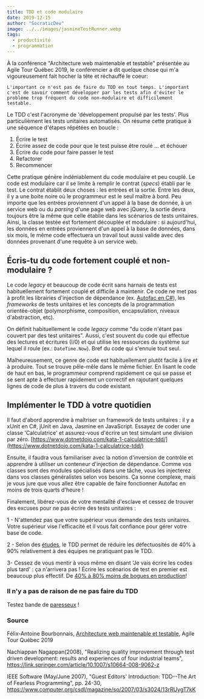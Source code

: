 ```yaml
---
title: TDD et code modulaire
date: 2019-12-15
author: "SocraticDev"
image: ../../images/jasmineTestRunner.webp
tags:
  - productivité
  - programmation
---
```


À la conférence "Architecture web maintenable et testable" présentée au Agile Tour Québec 2019, le conférencier a dit quelque chose qui m'a vigoureusement fait hocher la tête et réchauffé le coeur:

``L'important ce n'est pas de faire du TDD en tout temps. L'important c'est de savoir comment développer par les tests afin d'éviter le problème trop fréquent du code non-modulaire et difficilement testable.``

Le TDD c'est l'acronyme de 'développement propulsé par les tests'. Plus particulièment les tests unitaires automatisés. On résume cette pratique à une séquence d'étapes répétées en boucle :

1. Écrire le test
2. Écrire assez de code pour que le test puisse être roulé ... et échouer
3. Écrire du code pour faire passer le test
4. Refactorer
5. Recommencer

Cette pratique génère indéniablement du code modulaire et peu couplé. Le code est modulaire car il se limite à remplir le contrat (_specs_) établi par le test. Le contrat établit deux choses : les entrées et la sortie. Entre les deux, il y a une boite noire où le programmeur est le seul maître à bord. Peu importe que les entrées proviennent d'un appel à la base de donnée, à un service web ou du _parsing_ d'une page web avec jQuery, la sortie devra toujours être la même que celle établie dans les scénarios de tests unitaires. Ainsi, la classe testée est fortement découplée et modulaire : si aujourd'hui, les données en entrées proviennent d'un appel à la base de données, dans six mois, le même code effectuera un travail tout aussi valide avec des données provenant d'une requête à un service web.

## Écris-tu du code fortement couplé et non-modulaire ?

Le code _legacy_ et beaucoup de code écrit sans harnais de tests est habituellement fortement couplé et difficile à maintenir. Ce code ne met pas à profit les librairies d'injection de dépendance (ex. [Autofac en C#](https://autofac.org/)), les _frameworks_ de tests unitaires et les concepts de la programmation orientée-objet (polymorphisme, composition, encapsulation, niveaux d'abstraction, etc).

On définit habituellement le code _legacy_ comme "du code n'étant pas couvert par des test unitaires".
Aussi, c'est souvent du code qui effectue des lectures et écritures (I/0) et qui utilise les ressources du système sur lequel il roule (ex.: ``DateTime.Now``). Bref du code qui s'ennuie tout seul.

Malheureusement, ce genre de code est habituellement plutôt facile à lire et à produire. Tout se trouve pêle-mêle dans le même fichier. En lisant le code de haut en bas, le programmeur comprend rapidement ce qui se passe et se sent apte à effectuer rapidement un correctif en rajoutant quelques lignes de code de plus à travers du code existant.

## Implémenter le TDD à votre quotidien 

Il faut d'abord apprendre à maîtriser un framework de tests unitaires : il y a xUnit en C#, jUnit en Java, Jasmine en JavaScript. Essayez de coder une classe 'Calculatrice' et assurez-vous d'écrire un test simulant une  division par zéro.  [https://www.dotnetdojo.com/kata-1-calculatrice-tdd/](https://www.dotnetdojo.com/kata-1-calculatrice-tdd/)

Ensuite, il faudra vous familiariser avec la notion d'inversion de contrôle et apprendre à utiliser un conteneur d'injection de dépendance. Comme vos classes sont des modules spécialisés dans une tâche, vous les injecterez dans vos classes généralistes selon vos besoins. Ça sonne complexe, mais je vous jure que vous allez être capable de faire fonctionner Autofac en moins de trois quarts d'heure !

Finalement, libérez-vous de votre mentalité d'esclave et cessez de trouver des excuses pour ne pas écrire des tests unitaires : 

1 - N'attendez pas que votre supérieur vous demande des tests unitaires. Votre supérieur vise l'efficacité et il vous fait confiance pour gérer votre base de code.

2 - Selon des [études](https://link.springer.com/article/10.1007/s10664-008-9062-z), le TDD permet de réduire les défectuosités de 40% à 90% relativement à des équipes ne pratiquant pas le TDD. 

3- Cessez de vous mentir à vous même en disant 'Je vais écrire les codes plus tard' : ça n'arrivera pas ! Écrire les scénarios de test en premier est beaucoup plus effectif. De [40% à 80% moins de bogues en production](https://www.computer.org/csdl/magazine/so/2007/03/s3024/13rRUygT7kK)!

### Il n'y a pas de raison de ne pas faire du TDD

Testez bande de [paresseux](https://1u594u31nvw01cjgyx4gvsr15ge-wpengine.netdna-ssl.com/fr/files/2011/11/sloth2-600x450.jpg) !

### Source 
Félix-Antoine Bourbonnais, [Architecture web maintenable et testable](https://agilequebec.ca/calendrier/architecture-web-maintenable-et-testable-avec-react/), Agile Tour Québec 2019

Nachiappan Nagappan(2008), "Realizing quality improvement through test driven development: results and experiences of four industrial teams", https://link.springer.com/article/10.1007/s10664-008-9062-z

IEEE Software (May/June 2007), "Guest Editors' Introduction: TDD--The Art of Fearless Programming", pp. 24-30, 
https://www.computer.org/csdl/magazine/so/2007/03/s3024/13rRUygT7kK



